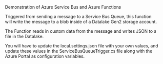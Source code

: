 Demonstration of Azure Service Bus and Azure Functions

Triggered from sending a message to a Service Bus Queue, this function will write the message to a blob inside of a Datalake Gen2 storage account.

The Function reads in custom data from the message and writes JSON to a file in the Datalake.

You will have to update the local.settings.json file with your own values, and update these values in the ServiceBusQueueTrigger.cs file along with the Azure Portal as configuration variables.